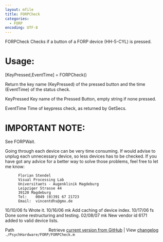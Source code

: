 ```yaml
---
layout: mfile
title: FORPCheck
categories:
  - FORP
encoding: UTF-8
---
```


FORPCheck Checks if a button of a FORP device (HH-5-CYL) is pressed.

# Usage:

   [KeyPressed,EventTime] = FORPCheck()


Return the key name (KeyPressed) of the pressed button and the
time (EventTime) of the status check.


   KeyPressed          Key name of the Pressed Button, empty string
                       if none pressed.


   EventTime           Time of keypress check, as returned by GetSecs.

# IMPORTANT NOTE:


   See FORPWait.

   Going through each device can be very time consuming. If would advise
   to unplug each unnecessary device, so less devices has to be checked.
   If you have got any advice for a better way to solve those problems, feel
   free to let me know:

          Florian Stendel
          Visual Processing Lab
          Universitaets - Augenklinik Magdeburg
          Leipziger Strasse 44
          39120 Magdeburg
          Tel:    0049 (0)391 67 21723
          Email:  vincentdhs@gmx.de


   10/10/06   fs   Wrote it.
   10/16/06   mk   Add caching of device index.
   10/17/06   fs   Done some restructuring and testing.
   02/08/07   mk   New vendor id 6171 added to valid device lists.


<div class="code_header" style="text-align:right;">
  <span style="float:left;">Path&nbsp;&nbsp;</span> <span class="counter">Retrieve <a href=
  "https://raw.github.com/Psychtoolbox-3/Psychtoolbox-3/beta/./PsychHardware/FORP/FORPCheck.m">current version from GitHub</a> | View <a href=
  "https://github.com/Psychtoolbox-3/Psychtoolbox-3/commits/beta/./PsychHardware/FORP/FORPCheck.m">changelog</a></span>
</div>
<div class="code">
  <code>./PsychHardware/FORP/FORPCheck.m</code>
</div>
